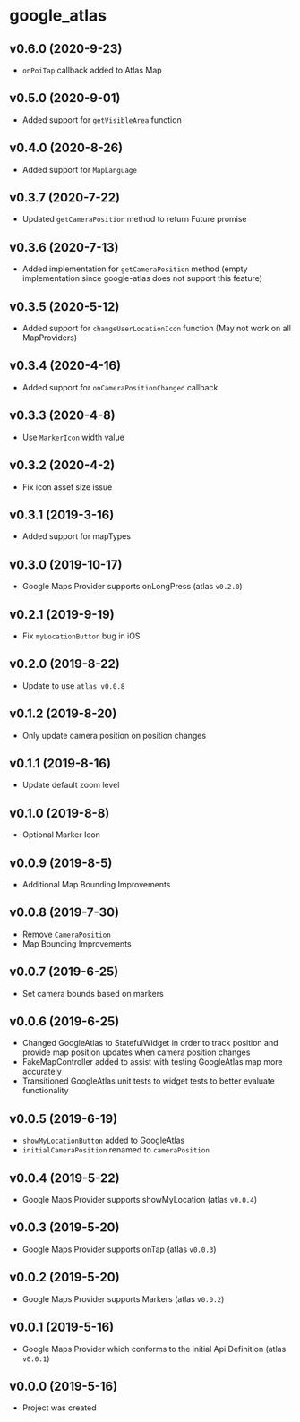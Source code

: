 # google_atlas

## v0.6.0 (2020-9-23)

- `onPoiTap` callback added to Atlas Map

## v0.5.0 (2020-9-01)

- Added support for `getVisibleArea` function

## v0.4.0 (2020-8-26)

- Added support for `MapLanguage`

## v0.3.7 (2020-7-22)

- Updated `getCameraPosition` method to return Future promise

## v0.3.6 (2020-7-13)

- Added implementation for `getCameraPosition` method (empty implementation since google-atlas does not support this feature)

## v0.3.5 (2020-5-12)

- Added support for `changeUserLocationIcon` function (May not work on all MapProviders)

## v0.3.4 (2020-4-16)

- Added support for `onCameraPositionChanged` callback

## v0.3.3 (2020-4-8)

- Use `MarkerIcon` width value

## v0.3.2 (2020-4-2)

- Fix icon asset size issue

## v0.3.1 (2019-3-16)

- Added support for mapTypes

## v0.3.0 (2019-10-17)

- Google Maps Provider supports onLongPress (atlas `v0.2.0`)

## v0.2.1 (2019-9-19)

- Fix `myLocationButton` bug in iOS

## v0.2.0 (2019-8-22)

- Update to use `atlas v0.0.8`

## v0.1.2 (2019-8-20)

- Only update camera position on position changes

## v0.1.1 (2019-8-16)

- Update default zoom level

## v0.1.0 (2019-8-8)

- Optional Marker Icon

## v0.0.9 (2019-8-5)

- Additional Map Bounding Improvements

## v0.0.8 (2019-7-30)

- Remove `CameraPosition`
- Map Bounding Improvements

## v0.0.7 (2019-6-25)

- Set camera bounds based on markers

## v0.0.6 (2019-6-25)

- Changed GoogleAtlas to StatefulWidget in order to track position and provide map position updates when camera position changes
- FakeMapController added to assist with testing GoogleAtlas map more accurately
- Transitioned GoogleAtlas unit tests to widget tests to better evaluate functionality

## v0.0.5 (2019-6-19)

- `showMyLocationButton` added to GoogleAtlas
- `initialCameraPosition` renamed to `cameraPosition`

## v0.0.4 (2019-5-22)

- Google Maps Provider supports showMyLocation (atlas `v0.0.4`)

## v0.0.3 (2019-5-20)

- Google Maps Provider supports onTap (atlas `v0.0.3`)

## v0.0.2 (2019-5-20)

- Google Maps Provider supports Markers (atlas `v0.0.2`)

## v0.0.1 (2019-5-16)

- Google Maps Provider which conforms to the initial Api Definition (atlas `v0.0.1`)

## v0.0.0 (2019-5-16)

- Project was created
